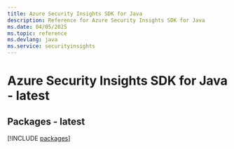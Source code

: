 ```yaml
---
title: Azure Security Insights SDK for Java
description: Reference for Azure Security Insights SDK for Java
ms.date: 04/05/2025
ms.topic: reference
ms.devlang: java
ms.service: securityinsights
---
```

# Azure Security Insights SDK for Java - latest
## Packages - latest
[!INCLUDE [packages](security-insights-index.md)]